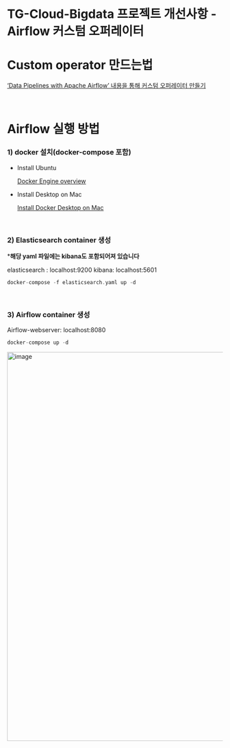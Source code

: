 # TG-Cloud-Bigdata 프로젝트 개선사항 - Airflow 커스텀 오퍼레이터 

# Custom operator 만드는법

[ ‘Data Pipelines with Apache Airflow’ 내용을 통해 커스텀 오퍼레이터 만들기](READBOOKS.md)

</br>

# Airflow 실행 방법

### 1) docker 설치(docker-compose 포함)

- Install Ubuntu

    [Docker Engine overview](https://docs.docker.com/engine/)

- Install Desktop on Mac

    [Install Docker Desktop on Mac](https://docs.docker.com/desktop/install/mac-install/)

</br> 

### 2) Elasticsearch container 생성

***해당 yaml 파일에는 kibana도 포함되어져 있습니다** 

elasticsearch : localhost:9200
kibana: localhost:5601

```c
docker-compose -f elasticsearch.yaml up -d
```

</br> 

### 3) Airflow container 생성

Airflow-webserver: localhost:8080

```c
docker-compose up -d
```

<img width="907" alt="image" src="https://github.com/cucuridas/operator_custom_tg/assets/65060314/92ecfa81-40c8-4563-b300-8216796bcae6">

